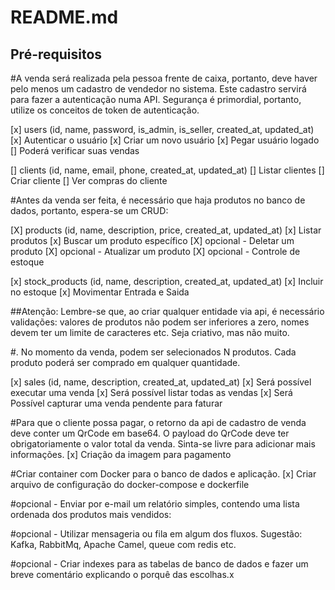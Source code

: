 # README.md

## Pré-requisitos

#A venda será realizada pela pessoa frente de caixa, portanto, deve haver pelo
menos um cadastro de vendedor no sistema. Este cadastro servirá para fazer a
autenticação numa API.
Segurança é primordial, portanto, utilize os conceitos de token de autenticação.

[x] users (id, name, password, is_admin, is_seller, created_at, updated_at)
[x] Autenticar o usuário
[x] Criar um novo usuário
[x] Pegar usuário logado
[] Poderá verificar suas vendas

[] clients (id, name, email, phone, created_at, updated_at)
[] Listar clientes
[] Criar cliente
[] Ver compras do cliente

#Antes da venda ser feita, é necessário que haja produtos no banco de dados,
portanto, espera-se um CRUD:

[X] products (id, name, description, price, created_at, updated_at)
[x] Listar produtos
[x] Buscar um produto específico
[X] opcional - Deletar um produto
[X] opcional - Atualizar um produto
[X] opcional - Controle de estoque

[x] stock_products (id, name, description, created_at, updated_at)
[x] Incluir no estoque
[x] Movimentar Entrada e Saida

##Atenção: Lembre-se que, ao criar qualquer entidade via api, é necessário validações:
valores de produtos não podem ser inferiores a zero, nomes devem ter um limite de
caracteres etc. Seja criativo, mas não muito.

#. No momento da venda, podem ser selecionados N produtos. Cada produto poderá
ser comprado em qualquer quantidade.

[x] sales (id, name, description, created_at, updated_at)
[x] Será possível executar uma venda
[x] Será possível listar todas as vendas
[x] Será Possível capturar uma venda pendente para faturar

#Para que o cliente possa pagar, o retorno da api de cadastro de venda deve conter
um QrCode em base64. O payload do QrCode deve ter obrigatoriamente o valor total da
venda. Sinta-se livre para adicionar mais informações.
[x] Criação da imagem para pagamento

#Criar container com Docker para o banco de dados e aplicação.
[x] Criar arquivo de configuração do docker-compose e dockerfile

#opcional - Enviar por e-mail um relatório simples, contendo uma lista ordenada dos
produtos mais vendidos:

#opcional - Utilizar mensageria ou fila em algum dos fluxos. Sugestão: Kafka,
RabbitMq, Apache Camel, queue com redis etc.

#opcional - Criar indexes para as tabelas de banco de dados e fazer um breve
comentário explicando o porquê das escolhas.x
